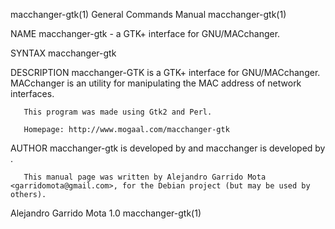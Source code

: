 macchanger-gtk(1)                                             General Commands Manual                                            macchanger-gtk(1)

NAME
       macchanger-gtk - a GTK+ interface for GNU/MACchanger.

SYNTAX
       macchanger-gtk

DESCRIPTION
       macchanger-GTK is a GTK+ interface for GNU/MACchanger.  MACchanger is an utility for manipulating the MAC address of network interfaces.

       This program was made using Gtk2 and Perl.

       Homepage: http://www.mogaal.com/macchanger-gtk

AUTHOR
       macchanger-gtk is developed by <Alejandro Garrido Mota> and macchanger is developed by <Alvaro Ortega>.

       This manual page was written by Alejandro Garrido Mota <garridomota@gmail.com>, for the Debian project (but may be used by others).

Alejandro Garrido Mota                                                  1.0                                                      macchanger-gtk(1)
